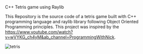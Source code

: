 C++ Tetris game using Raylib 

This Repository is the source code of a tetris game built with C++ programming language and raylib library following Object Oriented Programming principles. This project was inspired by the https://www.youtube.com/watch?v=wVYKG_ch4yM&ab_channel=ProgrammingWithNick.

![tetris](https://github.com/user-attachments/assets/8bb02bbf-27eb-4a2d-9bfd-5e91c9369ddb)
